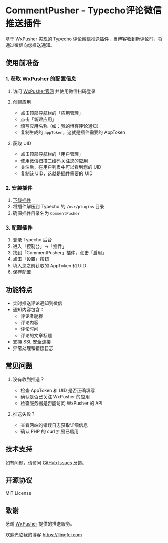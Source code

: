# CommentPusher - Typecho评论微信推送插件

基于 WxPusher 实现的 Typecho 评论微信推送插件，当博客收到新评论时，将通过微信向您推送通知。

## 使用前准备

### 1. 获取 WxPusher 的配置信息

1. 访问 [WxPusher官网](https://wxpusher.zjiecode.com/docs/#/) 并使用微信扫码登录

2. 创建应用
   - 点击顶部导航栏的「应用管理」
   - 点击「新建应用」
   - 填写应用名称（如：我的博客评论通知）
   - 复制生成的 `appToken`，这就是插件需要的 AppToken

3. 获取 UID
   - 点击顶部导航栏的「用户管理」
   - 使用微信扫描二维码关注您的应用
   - 关注后，在用户列表中可以看到您的 UID
   - 复制该 UID，这就是插件需要的 UID

### 2. 安装插件

1. [下载插件](https://github.com/flyhunterl/CommentPusher/releases)
2. 将插件解压到 Typecho 的 `/usr/plugins` 目录
3. 确保插件目录名为 `CommentPusher`

### 3. 配置插件

1. 登录 Typecho 后台
2. 进入「控制台」->「插件」
3. 找到「CommentPusher」插件，点击「启用」
4. 点击「设置」按钮
5. 填入您之前获取的 AppToken 和 UID
6. 保存配置

## 功能特点

- 实时推送评论通知到微信
- 通知内容包含：
  - 评论者昵称
  - 评论内容
  - 评论时间
  - 评论的文章标题
- 支持 SSL 安全连接
- 异常处理和错误日志

## 常见问题

1. 没有收到推送？
   - 检查 AppToken 和 UID 是否正确填写
   - 确认是否已关注 WxPusher 的应用
   - 检查服务器是否能访问 WxPusher 的 API

2. 推送失败？
   - 查看网站的错误日志获取详细信息
   - 确认 PHP 的 curl 扩展已启用

## 技术支持

如有问题，请访问 [GitHub Issues](https://github.com/flyhunterl/CommentPusher/issues) 反馈。

## 开源协议

MIT License

## 致谢

感谢 [WxPusher](https://wxpusher.zjiecode.com) 提供的推送服务。 

欢迎光临我的博客 https://llingfei.com
